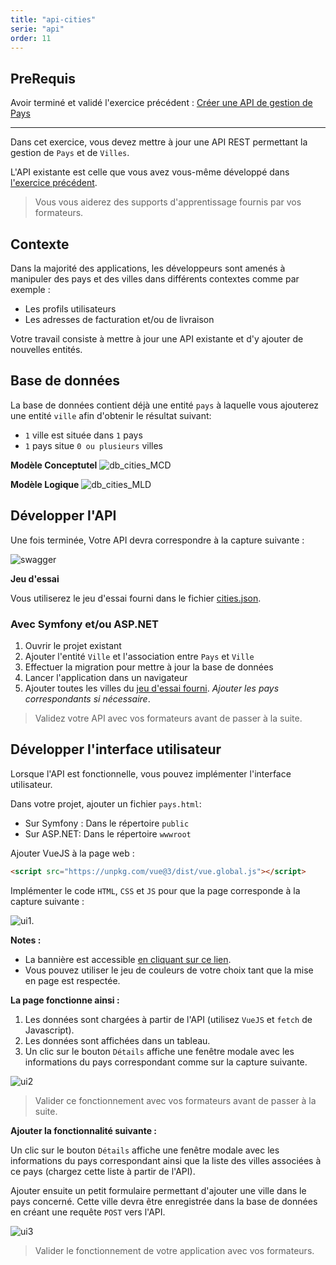```yaml
---
title: "api-cities"
serie: "api"
order: 11
---
```


## PreRequis

Avoir terminé et validé l'exercice précédent : [Créer une API de gestion de Pays](../api-countries/)

--- 

Dans cet exercice, vous devez mettre à jour une API REST permettant la gestion de `Pays` et de `Villes`.

L'API existante est celle que vous avez vous-même développé dans [l'exercice précédent](../api-countries/).

> Vous vous aiderez des supports d'apprentissage fournis par vos formateurs.

## Contexte

Dans la majorité des applications, les développeurs sont amenés à manipuler des pays et des villes dans différents contextes comme par exemple : 
- Les profils utilisateurs
- Les adresses de facturation et/ou de livraison

Votre travail consiste à mettre à jour une API existante et d'y ajouter de nouvelles entités.

## Base de données 

La base de données contient déjà une entité `pays` à laquelle vous ajouterez une entité `ville` afin d'obtenir le résultat suivant:

- `1` ville est située dans `1` pays
- `1` pays situe `0 ou plusieurs` villes

**Modèle Conceptutel**
![db_cities_MCD](./db_cities_MCD.jpg)

**Modèle Logique**
![db_cities_MLD](./db_cities_MLD.jpg)


## Développer l'API

Une fois terminée, Votre API devra correspondre à la capture suivante :

![swagger](./db_cities_swagger.jpg)

**Jeu d'essai**

Vous utiliserez le jeu d'essai fourni dans le fichier [cities.json](./cities.json).

### Avec Symfony et/ou ASP.NET

1. Ouvrir le projet existant
2. Ajouter l'entité `Ville` et l'association entre `Pays` et `Ville`
3. Effectuer la migration pour mettre à jour la base de données
4. Lancer l'application dans un navigateur
5. Ajouter toutes les villes du [jeu d'essai fourni](./cities.json). *Ajouter les pays correspondants si nécessaire*.

> Validez votre API avec vos formateurs avant de passer à la suite.

## Développer l'interface utilisateur

Lorsque l'API est fonctionnelle, vous pouvez implémenter l'interface utilisateur.

Dans votre projet, ajouter un fichier `pays.html`:
- Sur Symfony : Dans le répertoire `public`
- Sur ASP.NET: Dans le répertoire `wwwroot`


Ajouter VueJS à la page web : 

```html
<script src="https://unpkg.com/vue@3/dist/vue.global.js"></script>
```

Implémenter le code `HTML`, `CSS` et `JS` pour que la page corresponde à la capture suivante :

![ui1](./db_cities_ui1.jpg).

**Notes :**
- La bannière est accessible [en cliquant sur ce lien](./banner.png).
- Vous pouvez utiliser le jeu de couleurs de votre choix tant que la mise en page est respectée.

**La page fonctionne ainsi :**

1. Les données sont chargées à partir de l'API (utilisez `VueJS` et `fetch` de Javascript).
2. Les données sont affichées dans un tableau.
3. Un clic sur le bouton `Détails` affiche une fenêtre modale avec les informations du pays correspondant comme sur la capture suivante.

![ui2](./db_cities_ui1b.jpg)

> Valider ce fonctionnement avec vos formateurs avant de passer à la suite.

**Ajouter la fonctionnalité suivante :**

Un clic sur le bouton `Détails` affiche une fenêtre modale avec les informations du pays correspondant ainsi que la liste des villes associées à ce pays (chargez cette liste à partir de l'API).

Ajouter ensuite un petit formulaire permettant d'ajouter une ville dans le pays concerné. Cette ville devra être enregistrée dans la base de données en créant une requête `POST` vers l'API.

![ui3](./db_cities_ui2.jpg)

> Valider le fonctionnement de votre application avec vos formateurs.